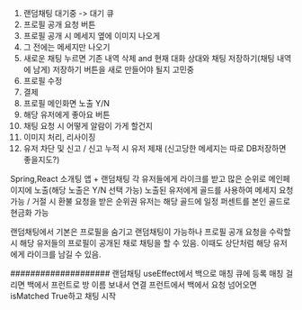 1. 랜덤채팅 대기중 -> 대기 큐
2. 프로필 공개 요청 버튼
3. 프로필 공개 시 메세지 옆에 이미지 나오게
4. 그 전에는 메세지만 나오기
5. 새로운 채팅 누르면 기존 내역 삭제 and 현재 대화 상대와 채팅 저장하기(채팅 내역에 남게) 저장하기 버튼을 새로 만들어야 될지 고민중
6. 프로필 수정
7. 결제
8. 프로필 메인화면 노출 Y/N
9. 해당 유저에게 좋아요 버튼
10. 채팅 요청 시 어떻게 알람이 가게 할건지
11. 이미지 처리, 리사이징
12. 유저 차단 및 신고 / 신고 누적 시 유저 제재 (신고당한 메세지는 따로 DB저장하면 좋을지도?)


Spring,React 소개팅 앱 + 랜덤채팅 
각 유저들에게 라이크를 받고 많은 순위로 메인페이지에 노출(해당 노출은 Y/N 선택 가능)
노출된 유저에게 골드를 사용하여 메세지 요청 가능 / 거절 시 환불
요청을 받은 순위권 유저는 해당 골드에 일정 퍼센트를 본인 골드로 현금화 가능

랜덤채팅에서 기본은 프로필을 숨기고 랜덤채팅이 가능하나 프로필 공개 요청을 수락할 시 
해당 유저들의 프로필이 공개된 채로 채팅을 할 수 있음.
이때도 상단처럼 해당 유저에게 라이크를 남길 수 있음.


#################### 랜덤채팅
useEffect에서 백으로 매칭 큐에 등록
매칭 걸리면 백에서 프런트로 방 이름 보내서 연결
프런트에서 백에서 요청 넘어오면 isMatched True하고 채팅 시작
